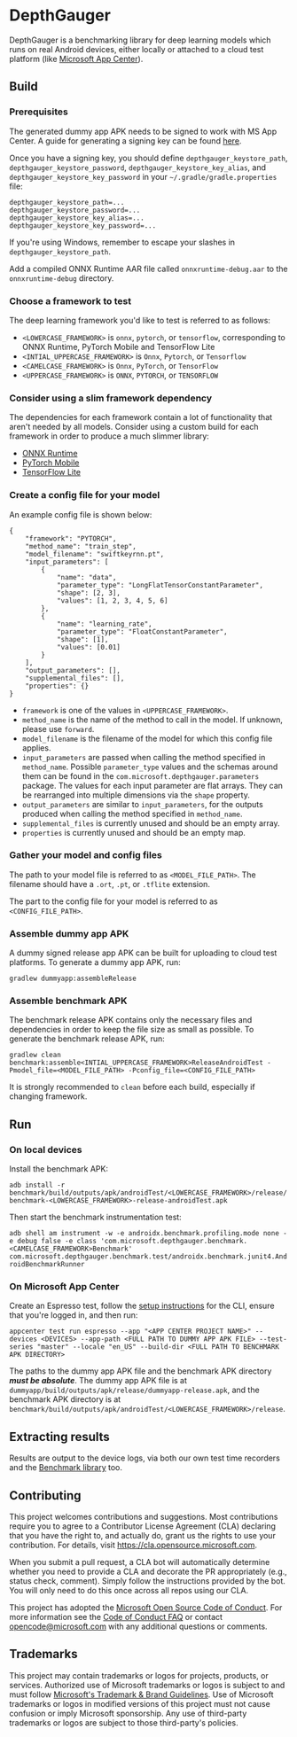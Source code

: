 # DepthGauger

DepthGauger is a benchmarking library for deep learning models which runs on real Android devices,
either locally or attached to a cloud test platform (like 
[Microsoft App Center](https://appcenter.ms/)).

## Build

### Prerequisites

The generated dummy app APK needs to be signed to work with MS App Center. A guide for generating a
signing key can be found [here](https://developer.android.com/studio/publish/app-signing).

Once you have a signing key, you should define `depthgauger_keystore_path`,
`depthgauger_keystore_password`, `depthgauger_keystore_key_alias`, and
`depthgauger_keystore_key_password` in your `~/.gradle/gradle.properties` file:

```
depthgauger_keystore_path=...
depthgauger_keystore_password=...
depthgauger_keystore_key_alias=...
depthgauger_keystore_key_password=...
```

If you're using Windows, remember to escape your slashes in `depthgauger_keystore_path`.

Add a compiled ONNX Runtime AAR file called `onnxruntime-debug.aar` to the `onnxruntime-debug`
directory.

### Choose a framework to test

The deep learning framework you'd like to test is referred to as follows:

* `<LOWERCASE_FRAMEWORK>` is `onnx`, `pytorch`, or `tensorflow`, corresponding to ONNX Runtime,
  PyTorch Mobile and TensorFlow Lite
* `<INTIAL_UPPERCASE_FRAMEWORK>` is `Onnx`, `Pytorch`, or `Tensorflow`
* `<CAMELCASE_FRAMEWORK>` is `Onnx`, `PyTorch`, or `TensorFlow`
* `<UPPERCASE_FRAMEWORK>` is `ONNX`, `PYTORCH`, or `TENSORFLOW`

### Consider using a slim framework dependency

The dependencies for each framework contain a lot of functionality that aren't needed by all models.
Consider using a custom build for each framework in order to produce a much slimmer library:

* [ONNX Runtime](https://github.com/microsoft/onnxruntime/blob/master/docs/ONNX_Runtime_for_Mobile_Platforms.md)
* [PyTorch Mobile](https://pytorch.org/mobile/android/#custom-build)
* [TensorFlow Lite](https://www.tensorflow.org/lite/guide/reduce_binary_size)

### Create a config file for your model

An example config file is shown below:

```
{
    "framework": "PYTORCH",
    "method_name": "train_step",
    "model_filename": "swiftkeyrnn.pt",
    "input_parameters": [
        {
            "name": "data",
            "parameter_type": "LongFlatTensorConstantParameter",
            "shape": [2, 3],
            "values": [1, 2, 3, 4, 5, 6]
        },
        {
            "name": "learning_rate",
            "parameter_type": "FloatConstantParameter",
            "shape": [1],
            "values": [0.01]
        }
    ],
    "output_parameters": [],
    "supplemental_files": [],
    "properties": {}
}
```

* `framework` is one of the values in `<UPPERCASE_FRAMEWORK>`.
* `method_name` is the name of the method to call in the model. If unknown, please use `forward`.
* `model_filename` is the filename of the model for which this config file applies.
* `input_parameters` are passed when calling the method specified in `method_name`. Possible
  `parameter_type` values and the schemas around them can be found in the 
  `com.microsoft.depthgauger.parameters` package. The values for each input parameter are flat
  arrays. They can be rearranged into multiple dimensions via the `shape` property.
* `output_parameters` are similar to `input_parameters`, for the outputs produced when calling the
  method specified in `method_name`.
* `supplemental_files` is currently unused and should be an empty array.
* `properties` is currently unused and should be an empty map.

### Gather your model and config files

The path to your model file is referred to as `<MODEL_FILE_PATH>`. The filename should have a
`.ort`, `.pt`, or `.tflite` extension.

The part to the config file for your model is referred to as `<CONFIG_FILE_PATH>`.

### Assemble dummy app APK

A dummy signed release app APK can be built for uploading to cloud test platforms. To generate a
dummy app APK, run:

`gradlew dummyapp:assembleRelease`

### Assemble benchmark APK

The benchmark release APK contains only the necessary files and dependencies in order to keep the
file size as small as possible. To generate the benchmark release APK, run:

`gradlew clean benchmark:assemble<INTIAL_UPPERCASE_FRAMEWORK>ReleaseAndroidTest -Pmodel_file=<MODEL_FILE_PATH> -Pconfig_file=<CONFIG_FILE_PATH>`

It is strongly recommended to `clean` before each build, especially if changing framework.

## Run

### On local devices

Install the benchmark APK:

`adb install -r benchmark/build/outputs/apk/androidTest/<LOWERCASE_FRAMEWORK>/release/benchmark-<LOWERCASE_FRAMEWORK>-release-androidTest.apk`

Then start the benchmark instrumentation test:

`adb shell am instrument -w -e androidx.benchmark.profiling.mode none -e debug false -e class 'com.microsoft.depthgauger.benchmark.<CAMELCASE_FRAMEWORK>Benchmark' com.microsoft.depthgauger.benchmark.test/androidx.benchmark.junit4.AndroidBenchmarkRunner`

### On Microsoft App Center

Create an Espresso test, follow the
[setup instructions](https://docs.microsoft.com/en-us/appcenter/cli/) for the CLI, ensure that
you're logged in, and then run:

`appcenter test run espresso --app "<APP CENTER PROJECT NAME>" --devices <DEVICES> --app-path <FULL PATH TO DUMMY APP APK FILE> --test-series "master" --locale "en_US" --build-dir <FULL PATH TO BENCHMARK APK DIRECTORY>`

The paths to the dummy app APK file and the benchmark APK directory ***must be absolute***. The
dummy app APK file is at `dummyapp/build/outputs/apk/release/dummyapp-release.apk`, and the
benchmark APK directory is at `benchmark/build/outputs/apk/androidTest/<LOWERCASE_FRAMEWORK>/release`.

## Extracting results

Results are output to the device logs, via both our own test time recorders and the
[Benchmark library](https://developer.android.com/studio/profile/benchmark) too.

## Contributing

This project welcomes contributions and suggestions.  Most contributions require you to agree to a
Contributor License Agreement (CLA) declaring that you have the right to, and actually do, grant us
the rights to use your contribution. For details, visit https://cla.opensource.microsoft.com.

When you submit a pull request, a CLA bot will automatically determine whether you need to provide
a CLA and decorate the PR appropriately (e.g., status check, comment). Simply follow the instructions
provided by the bot. You will only need to do this once across all repos using our CLA.

This project has adopted the [Microsoft Open Source Code of Conduct](https://opensource.microsoft.com/codeofconduct/).
For more information see the [Code of Conduct FAQ](https://opensource.microsoft.com/codeofconduct/faq/) or
contact [opencode@microsoft.com](mailto:opencode@microsoft.com) with any additional questions or comments.

## Trademarks

This project may contain trademarks or logos for projects, products, or services. Authorized use of Microsoft 
trademarks or logos is subject to and must follow 
[Microsoft's Trademark & Brand Guidelines](https://www.microsoft.com/en-us/legal/intellectualproperty/trademarks/usage/general).
Use of Microsoft trademarks or logos in modified versions of this project must not cause confusion or imply Microsoft sponsorship.
Any use of third-party trademarks or logos are subject to those third-party's policies.
